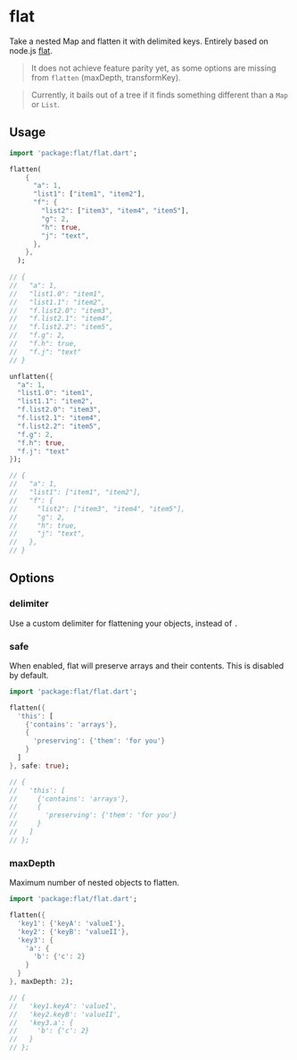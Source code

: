 # flat

Take a nested Map and flatten it with delimited keys. Entirely based on node.js [flat](https://www.npmjs.com/package/flat).

> It does not achieve feature parity yet, as some options are missing from `flatten` (maxDepth, transformKey).

> Currently, it bails out of a tree if it finds something different than a `Map` or `List`.

## Usage

```dart
import 'package:flat/flat.dart';

flatten(
    {
      "a": 1,
      "list1": ["item1", "item2"],
      "f": {
        "list2": ["item3", "item4", "item5"],
        "g": 2,
        "h": true,
        "j": "text",
      },
    },
  );
  
// {
//   "a": 1,
//   "list1.0": "item1",
//   "list1.1": "item2",
//   "f.list2.0": "item3",
//   "f.list2.1": "item4",
//   "f.list2.2": "item5",
//   "f.g": 2,
//   "f.h": true,
//   "f.j": "text"
// }

unflatten({
  "a": 1,
  "list1.0": "item1",
  "list1.1": "item2",
  "f.list2.0": "item3",
  "f.list2.1": "item4",
  "f.list2.2": "item5",
  "f.g": 2,
  "f.h": true,
  "f.j": "text"
});

// {
//   "a": 1,
//   "list1": ["item1", "item2"],
//   "f": {
//     "list2": ["item3", "item4", "item5"],
//     "g": 2,
//     "h": true,
//     "j": "text",
//   },
// }

```

## Options

### delimiter

Use a custom delimiter for flattening your objects, instead of `.`

### safe

When enabled, flat will preserve arrays and their contents. This is disabled by default.

```dart
import 'package:flat/flat.dart';

flatten({
  'this': [
    {'contains': 'arrays'},
    {
      'preserving': {'them': 'for you'}
    }
  ]
}, safe: true);

// {
//   'this': [
//     {'contains': 'arrays'},
//     {
//       'preserving': {'them': 'for you'}
//     }
//   ]
// };
```

### maxDepth

Maximum number of nested objects to flatten.

```dart
import 'package:flat/flat.dart';

flatten({
  'key1': {'keyA': 'valueI'},
  'key2': {'keyB': 'valueII'},
  'key3': {
    'a': {
      'b': {'c': 2}
    }
  }
}, maxDepth: 2);

// {
//   'key1.keyA': 'valueI',
//   'key2.keyB': 'valueII',
//   'key3.a': {
//     'b': {'c': 2}
//   }
// };
```

